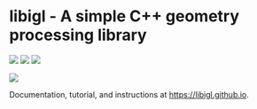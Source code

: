 # libigl - A simple C++ geometry processing library
![](https://github.com/libigl/libigl/workflows/Build/badge.svg)
![](https://github.com/libigl/libigl/workflows/Daily/badge.svg)
[![](https://anaconda.org/conda-forge/igl/badges/installer/conda.svg)](https://conda.anaconda.org/conda-forge/igl)

![](https://libigl.github.io/libigl-teaser.png)

Documentation, tutorial, and instructions at <https://libigl.github.io>.
